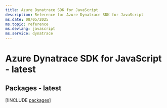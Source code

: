 ```yaml
---
title: Azure Dynatrace SDK for JavaScript
description: Reference for Azure Dynatrace SDK for JavaScript
ms.date: 08/05/2025
ms.topic: reference
ms.devlang: javascript
ms.service: dynatrace
---
```

# Azure Dynatrace SDK for JavaScript - latest
## Packages - latest
[!INCLUDE [packages](dynatrace-index.md)]